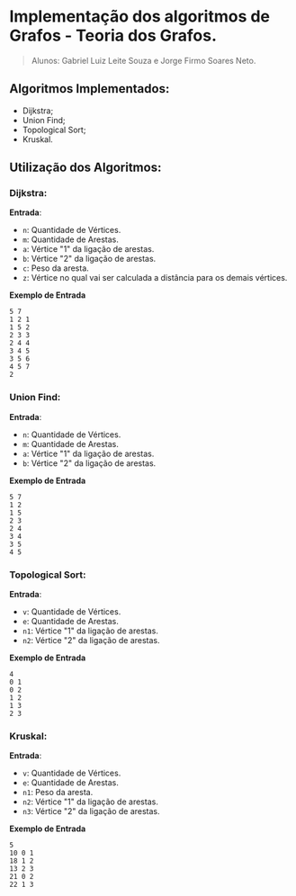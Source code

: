 # Implementação dos algoritmos de Grafos - Teoria dos Grafos.

> Alunos: Gabriel Luiz Leite Souza e Jorge Firmo Soares Neto.

## Algoritmos Implementados:
- Dijkstra;
- Union Find;
- Topological Sort;
- Kruskal.

## Utilização dos Algoritmos:
### Dijkstra:
**Entrada**:
- `n`: Quantidade de Vértices.
- `m`: Quantidade de Arestas.
- `a`: Vértice "1" da ligação de arestas.
- `b`: Vértice "2" da ligação de arestas.
- `c`: Peso da aresta.
- `z`: Vértice no qual vai ser calculada a distância para os demais vértices.

**Exemplo de Entrada**
``` 
5 7
1 2 1
1 5 2
2 3 3
2 4 4
3 4 5
3 5 6
4 5 7
2 
```

### Union Find:
**Entrada**:
- `n`: Quantidade de Vértices.
- `m`: Quantidade de Arestas.
- `a`: Vértice "1" da ligação de arestas.
- `b`: Vértice "2" da ligação de arestas.

**Exemplo de Entrada**
``` 
5 7
1 2
1 5
2 3
2 4
3 4
3 5
4 5
```

### Topological Sort:
**Entrada**:
- `v`: Quantidade de Vértices.
- `e`: Quantidade de Arestas.
- `n1`: Vértice "1" da ligação de arestas.
- `n2`: Vértice "2" da ligação de arestas.

**Exemplo de Entrada**
``` 
4
0 1 
0 2 
1 2
1 3
2 3
```

### Kruskal:
**Entrada**:
- `v`: Quantidade de Vértices.
- `e`: Quantidade de Arestas.
- `n1`: Peso da aresta.
- `n2`: Vértice "1" da ligação de arestas.
- `n3`: Vértice "2" da ligação de arestas.

**Exemplo de Entrada**
``` 
5
10 0 1
18 1 2
13 2 3
21 0 2
22 1 3
```
